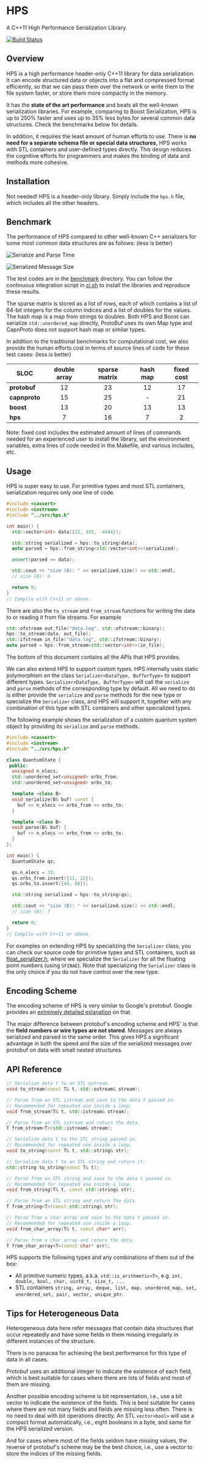 # HPS

A C++11 High Performance Serialization Library.

[![Build Status](https://travis-ci.org/jl2922/hps.svg?branch=master&style=flat)](https://travis-ci.org/jl2922/hps)

## Overview

HPS is a high performance header-only C++11 library for data serialization.
It can encode structured data or objects into a flat and compressed format efficiently, so that we can pass them over the network or write them to the file system faster, or store them more compactly in the memory.

It has the **state of the art performance** and beats all the well-known serialization libraries.
For example, comparing to Boost Serialization, HPS is up to 250% faster and uses up to 35% less bytes for several common data structures.
Check the benchmarks below for details.

In addition, it requires the least amount of human efforts to use.
There is **no need for a separate schema file or special data structures**, HPS works with STL containers and user-defined types directly.
This design reduces the cognitive efforts for programmers and makes the binding of data and methods more cohesive.

## Installation

Not needed!
HPS is a header-only library.
Simply include the `hps.h` file, which includes all the other headers.

## Benchmark

The performance of HPS compared to other well-known C++ serializers for some most common data structures are as follows: (less is better)

![Serialize and Parse Time](https://raw.githubusercontent.com/jl2922/hps/master/src/benchmark/time.png)

![Serialized Message Size](https://raw.githubusercontent.com/jl2922/hps/master/src/benchmark/size.png)

The test codes are in the [benchmark](https://github.com/jl2922/hps/tree/master/src/benchmark) directory.
You can follow the continuous integration script in [ci.sh](https://github.com/jl2922/hps/tree/master/ci.sh) to install the libraries and reproduce these results.

The sparse matrix is stored as a list of rows, each of which contains a list of 64-bit integers for the column indices and a list of doubles for the values.
The hash map is a map from strings to doubles.
Both HPS and Boost can serialize `std::unordered_map` directly, ProtoBuf uses its own Map type and CapnProto does not support hash map or similar types.

In addition to the traditional benchmarks for computational cost, we also provide the human efforts cost in terms of source lines of code for these test cases: (less is better)

| SLOC | double array | sparse matrix | hash map | fixed cost |
| --- | :---: | :---: | :---: | :---: |
| **protobuf** | 12 | 23 | 12 | 17 |
| **capnproto** | 15 | 25 | - | 21 |
| **boost** | 13 | 20 | 13 | 13 |
| **hps** | 7 | 16 | 7 | 2 |

Note: fixed cost includes the estimated amount of lines of commands needed for an experienced user to install the library, set the environment variables, extra lines of code needed in the Makefile, and various includes, etc.

## Usage

HPS is super easy to use.
For primitive types and most STL containers, serialization requires only one line of code.

```c++
#include <cassert>
#include <iostream>
#include "../src/hps.h"

int main() {
  std::vector<int> data({22, 333, -4444});

  std::string serialized = hps::to_string(data);
  auto parsed = hps::from_string<std::vector<int>>(serialized);

  assert(parsed == data);

  std::cout << "size (B): " << serialized.size() << std::endl;
  // size (B): 6

  return 0;
}
// Compile with C++11 or above.
```

There are also the `to_stream` and `from_stream` functions for writing the data to or reading it from file streams.
For example
```c++
std::ofstream out_file("data.log", std::ofstream::binary);
hps::to_stream(data, out_file);
std::ifstream in_file("data.log", std::ifstream::binary);
auto parsed = hps::from_stream<std::vector<int>>(in_file);
```
The bottom of this document contains all the APIs that HPS provides.

We can also extend HPS to support custom types.
HPS internally uses static polymorphism on the class `Serializer<DataType, BufferType>` to support different types.
`Serializer<DataType, BufferType>` will call the `serialize` and `parse` methods of the corresponding type by default.
All we need to do is either provide the `serialize` and `parse` methods for the new type or specialize the `Serializer` class, and HPS will support it, together with any combination of this type with STL containers and other specialized types.

The following example shows the serialization of a custom quantum system object by providing its `serialize` and `parse` methods.

```c++
#include <cassert>
#include <iostream>
#include "../src/hps.h"

class QuantumState {
 public:
  unsigned n_elecs;
  std::unordered_set<unsigned> orbs_from;
  std::unordered_set<unsigned> orbs_to;

  template <class B>
  void serialize(B& buf) const {
    buf << n_elecs << orbs_from << orbs_to;
  }

  template <class B>
  void parse(B& buf) {
    buf >> n_elecs >> orbs_from >> orbs_to;
  }
};

int main() {
  QuantumState qs;

  qs.n_elecs = 33;
  qs.orbs_from.insert({11, 22});
  qs.orbs_to.insert({44, 66});

  std::string serialized = hps::to_string(qs);

  std::cout << "size (B): " << serialized.size() << std::endl;
  // size (B): 7

  return 0;
}
// Compile with C++11 or above.
```

For examples on extending HPS by specializing the `Serializer` class, you can check our source code for primitive types and STL containers, such as [float_serializer.h](https://github.com/jl2922/hps/blob/master/src/basic_type/float_serializer.h), where we specialize the `Serializer` for all the floating point numbers (using `SFINAE`).
Note that specializing the `Serializer` class is the only choice if you do not have control over the new type.

## Encoding Scheme

The encoding scheme of HPS is very similar to Google's protobuf.
Google provides an [extremely detailed exlanation](https://developers.google.com/protocol-buffers/docs/encoding) on that.

The major difference between protobuf's encoding scheme and HPS' is that the **field numbers or wire types are not stored**.
Messages are always serialized and parsed in the same order.
This gives HPS a significant advantage in both the speed and the size of the serialized messages over protobuf on data with small nested structures.

## API Reference

```c++
// Serialize data t to an STL ostream.
void to_stream(const T& t, std::ostream& stream);
```
```c++
// Parse from an STL istream and save to the data t passed in.
// Recommended for repeated use inside a loop.
void from_stream(T& t, std::istream& stream);
```
```c++
// Parse from an STL istream and return the data.
T from_stream<T>(std::istream& stream);
```
```c++
// Serialize data t to the STL string passed in.
// Recommended for repeated use inside a loop.
void to_string(const T& t, std::string& str);
```
```c++
// Serialize data t to an STL string and return it.
std::string to_string(const T& t);
```
```c++
// Parse from an STL string and save to the data t passed in.
// Recommended for repeated use inside a loop.
void from_string(T& t, const std::string& str);
```
```c++
// Parse from an STL string and return the data.
T from_string<T>(const std::string& str);
```
```c++
// Parse from a char array and save to the data t passed in.
// Recommended for repeated use inside a loop.
void from_char_array(T& t, const char* arr);
```
```c++
// Parse from a char array and return the data.
T from_char_array<T>(const char* arr);
```

HPS supports the following types and any combinations of them out of the box:

* All primitive numeric types, a.k.a. `std::is_arithmetic<T>`, e.g. `int, double, bool, char, uint8_t, size_t, ...`
* STL containers `string, array, deque, list, map, unordered_map, set, unordered_set, pair, vector, unique_ptr`.

## Tips for Heterogeneous Data

Heterogeneous data here refer messages that contain data structures that occur repeatedly and have some fields in them missing irregularly in different instances of the structure.

There is no panacea for achieving the best performance for this type of data in all cases.

Protobuf uses an additional integer to indicate the existence of each field, which is best suitable for cases where there are lots of fields and most of them are missing.

Another possible encoding scheme is bit representation, i.e., use a bit vector to indicate the existence of the fields.
This is best suitable for cases where there are not many fields and fields are missing less often.
There is no need to deal with bit operations directly.
An STL `vector<bool>` will use a compact format automatically, i.e., eight booleans in a byte, and same for the HPS serialized version.

And for cases where most of the fields seldom have missing values, the reverse of protobuf's scheme may be the best choice, i.e., use a vector to store the indices of the missing fields.
